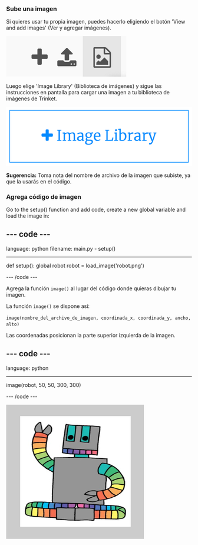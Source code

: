 ### Sube una imagen

Si quieres usar tu propia imagen, puedes hacerlo eligiendo el botón 'View and add images' (Ver y agregar imágenes).

![Un signo más, un símbolo de subir y un símbolo de imagen. El símbolo de la imagen está resaltado.](images/trinket_image.png)

Luego elige 'Image Library' (Biblioteca de imágenes) y sigue las instrucciones en pantalla para cargar una imagen a tu biblioteca de imágenes de Trinket.

![Un botón con un signo más y las palabras "Image Library".](images/trinket_image_library.png)

**Sugerencia:** Toma nota del nombre de archivo de la imagen que subiste, ya que la usarás en el código.

### Agrega código de imagen

Go to the setup() function and add code, create a new global variable and load the image in:

--- code ---
---
language: python filename: main.py - setup()

---

def setup(): global robot robot = load_image('robot.png')

--- /code ---

Agrega la función `image()` al lugar del código donde quieras dibujar tu imagen.

La función `image()` se dispone así:

`image(nombre_del_archivo_de_imagen, coordinada_x, coordinada_y, ancho, alto)`

Las coordenadas posicionan la parte superior izquierda de la imagen.

--- code ---
---
language: python

---

  image(robot, 50, 50, 300, 300)

--- /code ---

![Se muestra el área de código y el área de salida con la imagen del robot.](images/inserted-robot.png)
